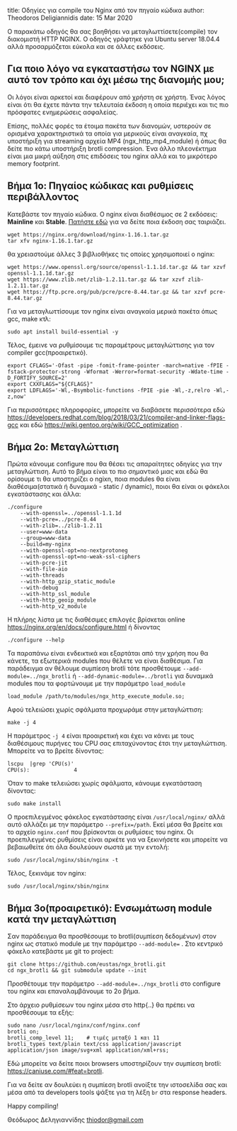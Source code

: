 title: Οδηγίες για compile του Nginx από τον πηγαίο κώδικα 
author: Theodoros Deligiannidis
date: 15 Mar 2020

Ο παρακάτω οδηγός θα σας βοηθήσει να μεταγλωττίσετε(compile) τον διακομιστή HTTP
NGINX. Ο οδηγός γράφτηκε για Ubuntu server 18.04.4 αλλά προσαρμόζεται εύκολα και σε άλλες εκδόσεις.

## Για ποιο λόγο να εγκαταστήσω τον NGINX με αυτό τον τρόπο και όχι μέσω της διανομής μου; ##
Οι λόγοι είναι αρκετοί και διαφέρουν από χρήστη σε χρήστη. Ένας λόγος 
είναι ότι θα έχετε πάντα την τελευταία έκδοση η οποία περιέχει και τις πιο πρόσφατες ενημερώσεις
ασφαλείας.

Επίσης, πολλές φορές τα έτοιμα πακέτα των διανομών, υστερούν σε ορισμένα χαρακτηριστικά τα οποία για μερικούς είναι αναγκαία, πχ υποστήριξη για streaming αρχεία MP4 (ngx_http_mp4_module) ή όπως θα δείτε πιο κάτω υποστήριξη brotli compression. Ένα άλλο πλεονέκτημα είναι μια μικρή αύξηση στις επιδόσεις του nginx αλλά και το μικρότερο memory footprint.

## Βήμα 1ο: Πηγαίος κώδικας και ρυθμίσεις περιβάλλοντος ##
Κατεβάστε τον πηγαίο κώδικα. Ο nginx είναι διαθέσιμος σε 2 εκδόσεις: **Mainline** και **Stable**. [Πατήστε εδώ](https://www.nginx.com/blog/nginx-1-6-1-7-released) για να δείτε ποια έκδοση σας ταιριάζει.

    wget https://nginx.org/download/nginx-1.16.1.tar.gz
    tar xfv nginx-1.16.1.tar.gz
θα χρειαστούμε άλλες 3 βιβλιοθήκες τις οποίες χρησιμοποιεί ο nginx:  

    wget https://www.openssl.org/source/openssl-1.1.1d.tar.gz && tar xzvf openssl-1.1.1d.tar.gz  
    wget https://www.zlib.net/zlib-1.2.11.tar.gz && tar xzvf zlib-1.2.11.tar.gz  
    wget https://ftp.pcre.org/pub/pcre/pcre-8.44.tar.gz && tar xzvf pcre-8.44.tar.gz  

Για να μεταγλωττίσουμε τον nginx είναι αναγκαία μερικά πακέτα όπως gcc, make κτλ:

    sudo apt install build-essential -y

Τέλος, έμεινε να ρυθμίσουμε τις παραμέτρους μεταγλώττισης για τον compiler gcc(προαιρετικό).

    export CFLAGS='-Ofast -pipe -fomit-frame-pointer -march=native -fPIE -fstack-protector-strong -Wformat -Werror=format-security -Wdate-time -D_FORTIFY_SOURCE=2'  
    export CXXFLAGS="${CFLAGS}"
    export LDFLAGS='-Wl,-Bsymbolic-functions -fPIE -pie -Wl,-z,relro -Wl,-z,now'

Για περισσότερες πληροφορίες, μπορείτε να διαβάσετε περισσότερα εδώ https://developers.redhat.com/blog/2018/03/21/compiler-and-linker-flags-gcc και εδώ https://wiki.gentoo.org/wiki/GCC_optimization .  

## Βήμα 2ο: Μεταγλώττιση ##
Πρώτα κάνουμε configure που θα θέσει τις απαραίτητες οδηγίες για την μεταγλώττιση. Αυτό το βήμα είναι το πιο σημαντικό
μιας και εδώ θα ορίσουμε τι θα υποστηρίζει ο ngixn, ποια modules θα είναι διαθέσιμα(στατικά ή δυναμικά - static / dynamic),
ποιοι θα είναι οι φάκελοι εγκατάστασης και άλλα:

    ./configure 
        --with-openssl=../openssl-1.1.1d 
        --with-pcre=../pcre-8.44 
        --with-zlib=../zlib-1.2.11 
        --user=www-data 
        --group=www-data 
        --build=my-nginx 
        --with-openssl-opt=no-nextprotoneg 
        --with-openssl-opt=no-weak-ssl-ciphers 
        --with-pcre-jit 
        --with-file-aio  
        --with-threads 
        --with-http_gzip_static_module 
        --with-debug 
        --with-http_ssl_module 
        --with-http_geoip_module 
        --with-http_v2_module

Η πλήρης λίστα με τις διαθέσιμες επιλογές βρίσκεται online https://nginx.org/en/docs/configure.html ή δίνοντας 

    ./configure --help

Τα παραπάνω είναι ενδεικτικά και εξαρτάται από την χρήση που θα κάνετε, τα εξωτερικά modules που θέλετε να είναι διαθέσιμα.
Για παράδειγμα αν θέλουμε συμπίεση brotli τότε προσθέτουμε ``--add-module=../ngx_brotli`` ή ``--add-dynamic-module=../brotli`` για δυναμικά modules που τα φορτώνουμε με την παράμετρο ``load_module``

    load_module /path/to/modules/ngx_http_execute_module.so;

Αφού τελειώσει χωρίς σφάλματα προχωράμε στην μεταγλώττιση:

    make -j 4
Η παράμετρος ``-j 4`` είναι προαιρετική και έχει να κάνει με τους διαθέσιμους πυρήνες του CPU σας επιταχύνοντας έτσι την μεταγλώττιση. Μπορείτε να το βρείτε δίνοντας:
    
    lscpu  |grep 'CPU(s)'
    CPU(s):              4

Όταν το make τελειώσει χωρίς σφάλματα, κάνουμε εγκατάσταση δίνοντας:

    sudo make install

Ο προεπιλεγμένος φάκελος εγκατάστασης είναι ``/usr/local/nginx/`` αλλά αυτό αλλάζει με την παράμετρο ``--prefix=/path``.
Εκεί μέσα θα βρείτε και το αρχείο ``nginx.conf`` που βρίσκονται οι ρυθμίσεις του nginx. Οι προεπιλεγμένες ρυθμίσεις είναι αρκέτε για να ξεκινήσετε
και μπορείτε να βεβαιωθείτε ότι όλα δουλεύουν σωστά με την εντολή:

    sudo /usr/local/nginx/sbin/nginx -t

Τέλος, ξεκινάμε τον nginx:

    sudo /usr/local/nginx/sbin/nginx

## Βήμα 3ο(προαιρετικό): Ενσωμάτωση module κατά την μεταγλώττιση

Σαν παράδειγμα θα προσθέσουμε το brotli(συμπίεση δεδομένων) στον nginx ως στατικό module με την παράμετρο ``--add-module=`` . Στο κεντρικό φάκελο κατεβάστε με git το project:

    git clone https://github.com/eustas/ngx_brotli.git
    cd ngx_brotli && git submodule update --init

Προσθέτουμε την παράμετρο ``--add-module=../ngx_brotli`` στο configure του nginx και επαναλαμβάνουμε το 2ο βήμα.

Στο άρχειο ρυθμίσεων του nginx μέσα στο http{..} θα πρέπει να προσθέσουμε τα εξής:

    sudo nano /usr/local/nginx/conf/nginx.conf
    brotli on;
    brotli_comp_level 11;    # τιμές μεταξύ 1 και 11
    brotli_types text/plain text/css application/javascript application/json image/svg+xml application/xml+rss;

Εδώ μπορείτε να δείτε ποιοι browsers υποστηρίζουν την συμπίεση brotli: https://caniuse.com/#feat=brotli.

Για να δείτε αν δουλεύει η συμπίεση brotli ανοίξτε την ιστοσελίδα σας και μέσα από τα developers tools ψάξτε για τη λέξη ``br`` στα
response headers.

Happy compiling!

Θεόδωρος Δεληγιαννίδης
thiodor@gmail.com
